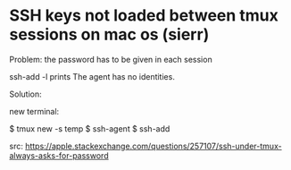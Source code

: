 # SSH keys not loaded between tmux sessions on mac os (sierr)

Problem: the password has to be given in each session


ssh-add -l prints The agent has no identities.


Solution:

new terminal:

$ tmux new -s temp
$ ssh-agent
$ ssh-add


src: https://apple.stackexchange.com/questions/257107/ssh-under-tmux-always-asks-for-password 

